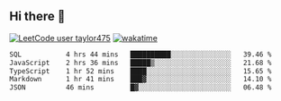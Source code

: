 ## Hi there 👋

[![LeetCode user taylor475](https://img.shields.io/badge/dynamic/json?style=for-the-badge&labelColor=black&color=%23ffa116&label=Solved&query=solvedOverTotal&url=https%3A%2F%2Fleetcode-badge.vercel.app%2Fapi%2Fusers%2Ftaylor475&logo=leetcode&logoColor=yellow)](https://leetcode.com/taylor475/)
[![wakatime](https://wakatime.com/badge/user/8c6aced9-f66a-452f-8802-5d7239ce5c50.svg)](https://wakatime.com/@8c6aced9-f66a-452f-8802-5d7239ce5c50)

<!--START_SECTION:waka-->

```txt
SQL           4 hrs 44 mins   ██████████░░░░░░░░░░░░░░░   39.46 %
JavaScript    2 hrs 36 mins   █████▒░░░░░░░░░░░░░░░░░░░   21.68 %
TypeScript    1 hr 52 mins    ████░░░░░░░░░░░░░░░░░░░░░   15.65 %
Markdown      1 hr 41 mins    ███▓░░░░░░░░░░░░░░░░░░░░░   14.10 %
JSON          46 mins         █▓░░░░░░░░░░░░░░░░░░░░░░░   06.48 %
```

<!--END_SECTION:waka-->

<!--
**taylor475/taylor475** is a _special_ repository because its `README.md` (this file) appears on your GitHub profile.
